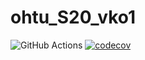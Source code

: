 # ohtu_S20_vko1

![GitHub Actions](https://github.com/Ri-mode/ohtu_S20_vko1/workflows/Java%20CI%20with%20Gradle/badge.svg)
[![codecov](https://codecov.io/gh/Ri-mode/ohtu_S20_vko1/branch/main/graph/badge.svg?token=VBWMFEAXNO)](https://codecov.io/gh/Ri-mode/ohtu_S20_vko1)
